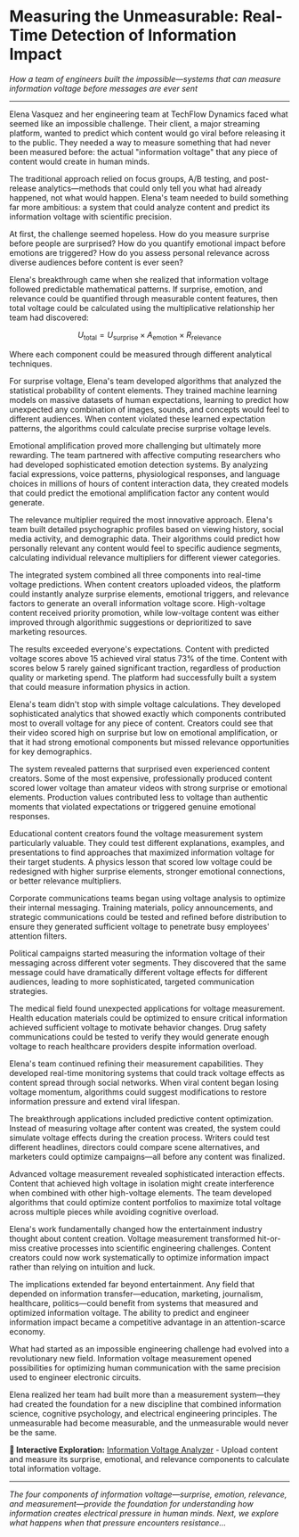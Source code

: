 # Measuring the Unmeasurable: Real-Time Detection of Information Impact

*How a team of engineers built the impossible—systems that can measure information voltage before messages are ever sent*

---

Elena Vasquez and her engineering team at TechFlow Dynamics faced what seemed like an impossible challenge. Their client, a major streaming platform, wanted to predict which content would go viral before releasing it to the public. They needed a way to measure something that had never been measured before: the actual "information voltage" that any piece of content would create in human minds.

The traditional approach relied on focus groups, A/B testing, and post-release analytics—methods that could only tell you what had already happened, not what would happen. Elena's team needed to build something far more ambitious: a system that could analyze content and predict its information voltage with scientific precision.

At first, the challenge seemed hopeless. How do you measure surprise before people are surprised? How do you quantify emotional impact before emotions are triggered? How do you assess personal relevance across diverse audiences before content is ever seen?

Elena's breakthrough came when she realized that information voltage followed predictable mathematical patterns. If surprise, emotion, and relevance could be quantified through measurable content features, then total voltage could be calculated using the multiplicative relationship her team had discovered:

$$U_{\text{total}} = U_{\text{surprise}} \times A_{\text{emotion}} \times R_{\text{relevance}}$$

Where each component could be measured through different analytical techniques.

For surprise voltage, Elena's team developed algorithms that analyzed the statistical probability of content elements. They trained machine learning models on massive datasets of human expectations, learning to predict how unexpected any combination of images, sounds, and concepts would feel to different audiences. When content violated these learned expectation patterns, the algorithms could calculate precise surprise voltage levels.

Emotional amplification proved more challenging but ultimately more rewarding. The team partnered with affective computing researchers who had developed sophisticated emotion detection systems. By analyzing facial expressions, voice patterns, physiological responses, and language choices in millions of hours of content interaction data, they created models that could predict the emotional amplification factor any content would generate.

The relevance multiplier required the most innovative approach. Elena's team built detailed psychographic profiles based on viewing history, social media activity, and demographic data. Their algorithms could predict how personally relevant any content would feel to specific audience segments, calculating individual relevance multipliers for different viewer categories.

The integrated system combined all three components into real-time voltage predictions. When content creators uploaded videos, the platform could instantly analyze surprise elements, emotional triggers, and relevance factors to generate an overall information voltage score. High-voltage content received priority promotion, while low-voltage content was either improved through algorithmic suggestions or deprioritized to save marketing resources.

The results exceeded everyone's expectations. Content with predicted voltage scores above 15 achieved viral status 73% of the time. Content with scores below 5 rarely gained significant traction, regardless of production quality or marketing spend. The platform had successfully built a system that could measure information physics in action.

Elena's team didn't stop with simple voltage calculations. They developed sophisticated analytics that showed exactly which components contributed most to overall voltage for any piece of content. Creators could see that their video scored high on surprise but low on emotional amplification, or that it had strong emotional components but missed relevance opportunities for key demographics.

The system revealed patterns that surprised even experienced content creators. Some of the most expensive, professionally produced content scored lower voltage than amateur videos with strong surprise or emotional elements. Production values contributed less to voltage than authentic moments that violated expectations or triggered genuine emotional responses.

Educational content creators found the voltage measurement system particularly valuable. They could test different explanations, examples, and presentations to find approaches that maximized information voltage for their target students. A physics lesson that scored low voltage could be redesigned with higher surprise elements, stronger emotional connections, or better relevance multipliers.

Corporate communications teams began using voltage analysis to optimize their internal messaging. Training materials, policy announcements, and strategic communications could be tested and refined before distribution to ensure they generated sufficient voltage to penetrate busy employees' attention filters.

Political campaigns started measuring the information voltage of their messaging across different voter segments. They discovered that the same message could have dramatically different voltage effects for different audiences, leading to more sophisticated, targeted communication strategies.

The medical field found unexpected applications for voltage measurement. Health education materials could be optimized to ensure critical information achieved sufficient voltage to motivate behavior changes. Drug safety communications could be tested to verify they would generate enough voltage to reach healthcare providers despite information overload.

Elena's team continued refining their measurement capabilities. They developed real-time monitoring systems that could track voltage effects as content spread through social networks. When viral content began losing voltage momentum, algorithms could suggest modifications to restore information pressure and extend viral lifespan.

The breakthrough applications included predictive content optimization. Instead of measuring voltage after content was created, the system could simulate voltage effects during the creation process. Writers could test different headlines, directors could compare scene alternatives, and marketers could optimize campaigns—all before any content was finalized.

Advanced voltage measurement revealed sophisticated interaction effects. Content that achieved high voltage in isolation might create interference when combined with other high-voltage elements. The team developed algorithms that could optimize content portfolios to maximize total voltage across multiple pieces while avoiding cognitive overload.

Elena's work fundamentally changed how the entertainment industry thought about content creation. Voltage measurement transformed hit-or-miss creative processes into scientific engineering challenges. Content creators could now work systematically to optimize information impact rather than relying on intuition and luck.

The implications extended far beyond entertainment. Any field that depended on information transfer—education, marketing, journalism, healthcare, politics—could benefit from systems that measured and optimized information voltage. The ability to predict and engineer information impact became a competitive advantage in an attention-scarce economy.

What had started as an impossible engineering challenge had evolved into a revolutionary new field. Information voltage measurement opened possibilities for optimizing human communication with the same precision used to engineer electronic circuits.

Elena realized her team had built more than a measurement system—they had created the foundation for a new discipline that combined information science, cognitive psychology, and electrical engineering principles. The unmeasurable had become measurable, and the unmeasurable would never be the same.

**🔗 Interactive Exploration:** [Information Voltage Analyzer](../demos/notebooks/voltage_measurement_demo.ipynb) - Upload content and measure its surprise, emotional, and relevance components to calculate total information voltage.

---

*The four components of information voltage—surprise, emotion, relevance, and measurement—provide the foundation for understanding how information creates electrical pressure in human minds. Next, we explore what happens when that pressure encounters resistance...* 